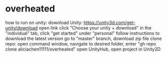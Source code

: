 # overheated

how to run on unity: 
  download Unity: 
    https://unity3d.com/get-unity/download
    open link
    click "Choose your unity + download"
    in the "individual" tab, click "get started" under "personal"
    follow instructions to download the latest version
  go to "master" branch, download zip file 
  clone repo: open command window, navigate to desired folder, enter "gh repo clone aliciachen11111/overheated"
  open UnityHub, open project in Unity2D
